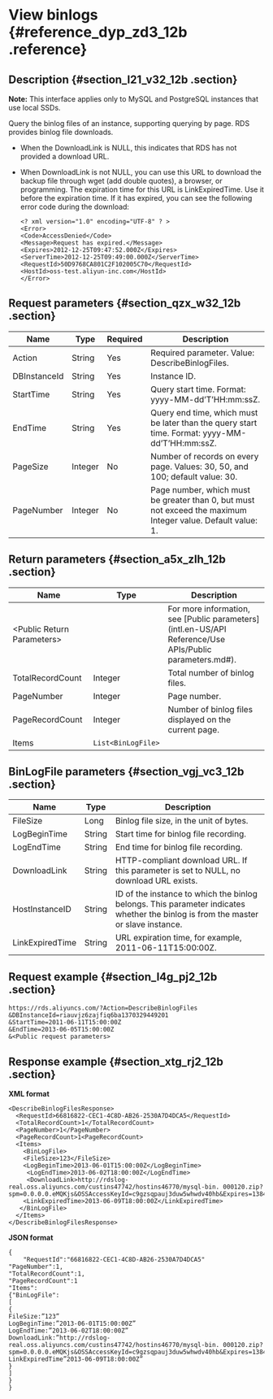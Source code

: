 # View binlogs {#reference_dyp_zd3_12b .reference}

## Description {#section_l21_v32_12b .section}

**Note:** This interface applies only to MySQL and PostgreSQL instances that use local SSDs.

Query the binlog files of an instance, supporting querying by page. RDS provides binlog file downloads.

-   When the DownloadLink is NULL, this indicates that RDS has not provided a download URL.
-   When DownloadLink is not NULL, you can use this URL to download the backup file through wget \(add double quotes\), a browser, or programming. The expiration time for this URL is LinkExpiredTime. Use it before the expiration time. If it has expired, you can see the following error code during the download:

    ```
    <? xml version="1.0" encoding="UTF-8" ? >
    <Error>
    <Code>AccessDenied</Code>
    <Message>Request has expired.</Message>
    <Expires>2012-12-25T09:47:52.000Z</Expires>
    <ServerTime>2012-12-25T09:49:00.000Z</ServerTime>
    <RequestId>50D9768CA801C2F102005C70</RequestId>
    <HostId>oss-test.aliyun-inc.com</HostId>
    </Error>
    ```


## Request parameters {#section_qzx_w32_12b .section}

|Name|Type|Required|Description|
|----|----|--------|-----------|
|Action|String|Yes|Required parameter. Value: DescribeBinlogFiles.|
|DBInstanceId|String|Yes|Instance ID.|
|StartTime|String|Yes|Query start time. Format: yyyy-MM-dd’T’HH:mm:ssZ.|
|EndTime|String|Yes|Query end time, which must be later than the query start time. Format: yyyy-MM-dd’T’HH:mm:ssZ.|
|PageSize|Integer|No|Number of records on every page. Values: 30, 50, and 100; default value: 30.|
|PageNumber|Integer|No|Page number, which must be greater than 0, but must not exceed the maximum Integer value. Default value: 1.|

## Return parameters {#section_a5x_zlh_12b .section}

|Name|Type|Description|
|----|----|-----------|
|<Public Return Parameters\>| |For more information, see [Public parameters](intl.en-US/API Reference/Use APIs/Public parameters.md#).|
|TotalRecordCount|Integer|Total number of binlog files.|
|PageNumber|Integer|Page number.|
|PageRecordCount|Integer|Number of binlog files displayed on the current page.|
|Items|`List<BinLogFile>`| |

## BinLogFile parameters {#section_vgj_vc3_12b .section}

|Name|Type|Description|
|----|----|-----------|
|FileSize|Long|Binlog file size, in the unit of bytes.|
|LogBeginTime|String|Start time for binlog file recording.|
|LogEndTime|String|End time for binlog file recording.|
|DownloadLink|String|HTTP-compliant download URL. If this parameter is set to NULL, no download URL exists.|
|HostInstanceID|String|ID of the instance to which the binlog belongs. This parameter indicates whether the binlog is from the master or slave instance.|
|LinkExpiredTime|String|URL expiration time, for example, 2011-06-11T15:00:00Z.|

## Request example {#section_l4g_pj2_12b .section}

```
https://rds.aliyuncs.com/?Action=DescribeBinlogFiles
&DBInstanceId=riauvjz6zajfiq6ba1370329449201
&StartTime=2011-06-11T15:00:00Z
&EndTime=2013-06-05T15:00:00Z
&<Public request parameters>
```

## Response example {#section_xtg_rj2_12b .section}

**XML format**

```
<DescribeBinlogFilesResponse> 
  <RequestId>66816822-CEC1-4C8D-AB26-2530A7D4DCA5</RequestId>
  <TotalRecordCount>1</TotalRecordCount>
  <PageNumber>1</PageNumber>
  <PageRecordCount>1<PageRecordCount>
  <Items>
    <BinLogFile>
    <FileSize>123</FileSize>
    <LogBeginTime>2013-06-01T15:00:00Z</LogBeginTime>
     <LogEndTime>2013-06-02T18:00:00Z</LogEndTime>
     <DownloadLink>http://rdslog- real.oss.aliyuncs.com/custins47742/hostins46770/mysql-bin. 000120.zip? spm=0.0.0.0.eMQKjs&OSSAccessKeyId=c9gzsqpauj3duw5whwdv40hb&Expires=1384916927&Signature=07TMgM3G2Jw4sOO6yN8nWDgBJPA%3D</DownloadLink>
    <LinkExpiredTime>2013-06-09T18:00:00Z</LinkExpiredTime>
   </BinLogFile>
  </Items>
</DescribeBinlogFilesResponse>
```

**JSON format**

```
{
    "RequestId":"66816822-CEC1-4C8D-AB26-2530A7D4DCA5"
"PageNumber":1,
"TotalRecordCount":1,
"PageRecordCount":1
"Items":
{"BinLogFile":
[
{
FileSize:”123”
LogBeginTime:”2013-06-01T15:00:00Z”
LogEndTime:”2013-06-02T18:00:00Z”
DownloadLink:”http://rdslog-real.oss.aliyuncs.com/custins47742/hostins46770/mysql-bin. 000120.zip?spm=0.0.0.0.eMQKjs&OSSAccessKeyId=c9gzsqpauj3duw5whwdv40hb&Expires=1384916927&Signature=07TMgM3G2Jw4sOO6yN8nWDgBJPA%3D”
LinkExpiredTime”2013-06-09T18:00:00Z”
}
]
}
}
```

